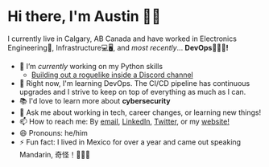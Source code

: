 # Hi there, I'm Austin 👋🏼

I currently live in Calgary, AB Canada and have worked in Electronics Engineering🤖, Infrastructure💻🖥, and _most recently_... **DevOps👨🏼‍💻!**

- 🔭 I’m _currently_ working on my Python skills
  - [Building out a roguelike inside a Discord channel](https://github.com/Captain-Howard/Discord-Roguelike)
- 🌱 Right now, I'm learning DevOps. The CI/CD pipeline has continuous upgrades and I strive to keep on top of everything as much as I can.
- 📚 I'd love to learn more about **cybersecurity**
- 💬 Ask me about working in tech, career changes, or learning new things!
- 📫 How to reach me: By [email](austin.lane.howard@gmail.com), [LinkedIn](https://www.linkedin.com/in/austin-l-howard-a8035052/), [Twitter](https://twitter.com/Captain_Howard_), or my [website!](https://www.austinlhoward.com)
- 😄 Pronouns: he/him
- ⚡ Fun fact: I lived in Mexico for over a year and came out speaking Mandarin, 奇怪！🤷🏼‍♂️ 
